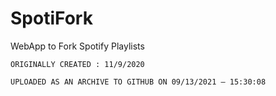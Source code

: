 
# SpotiFork

WebApp to Fork Spotify Playlists

```ORIGINALLY CREATED : 11/9/2020```

`UPLOADED AS AN ARCHIVE TO GITHUB ON 09/13/2021 — 15:30:08`